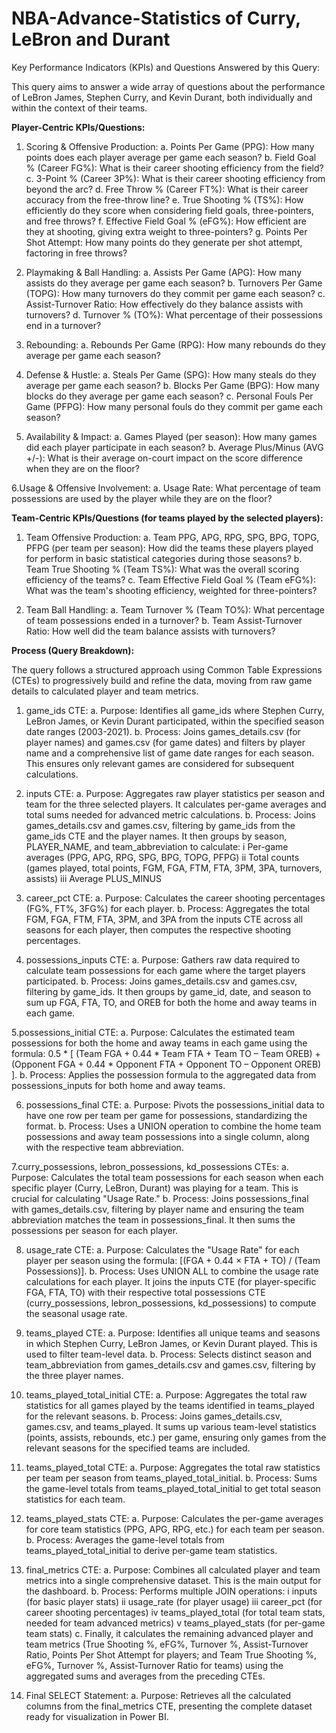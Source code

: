 # NBA-Advance-Statistics of Curry, LeBron and Durant

Key Performance Indicators (KPIs) and Questions Answered by this Query:

This query aims to answer a wide array of questions about the performance of LeBron James, Stephen Curry, and Kevin Durant, both individually and within the context of their teams.

**Player-Centric KPIs/Questions:**

1. Scoring & Offensive Production:
  a. Points Per Game (PPG): How many points does each player average per game each season?
  b. Field Goal % (Career FG%): What is their career shooting efficiency from the field?
  c. 3-Point % (Career 3P%): What is their career shooting efficiency from beyond the arc?
  d. Free Throw % (Career FT%): What is their career accuracy from the free-throw line?
  e. True Shooting % (TS%): How efficiently do they score when considering field goals, three-pointers, and free throws?
  f. Effective Field Goal % (eFG%): How efficient are they at shooting, giving extra weight to three-pointers?
  g. Points Per Shot Attempt: How many points do they generate per shot attempt, factoring in free throws?

2. Playmaking & Ball Handling:
  a. Assists Per Game (APG): How many assists do they average per game each season?
  b. Turnovers Per Game (TOPG): How many turnovers do they commit per game each season?
  c. Assist-Turnover Ratio: How effectively do they balance assists with turnovers?
  d. Turnover % (TO%): What percentage of their possessions end in a turnover?

3. Rebounding:
  a. Rebounds Per Game (RPG): How many rebounds do they average per game each season?

5. Defense & Hustle:
  a. Steals Per Game (SPG): How many steals do they average per game each season?
  b. Blocks Per Game (BPG): How many blocks do they average per game each season?
  c. Personal Fouls Per Game (PFPG): How many personal fouls do they commit per game each season?

6. Availability & Impact:
  a. Games Played (per season): How many games did each player participate in each season?
  b. Average Plus/Minus (AVG +/-): What is their average on-court impact on the score difference when they are on the floor?

6.Usage & Offensive Involvement:
  a. Usage Rate: What percentage of team possessions are used by the player while they are on the floor?

**Team-Centric KPIs/Questions (for teams played by the selected players):**

1. Team Offensive Production:
  a. Team PPG, APG, RPG, SPG, BPG, TOPG, PFPG (per team per season): How did the teams these players played for perform in basic statistical categories during those seasons?
  b. Team True Shooting % (Team TS%): What was the overall scoring efficiency of the teams?
  c. Team Effective Field Goal % (Team eFG%): What was the team's shooting efficiency, weighted for three-pointers?

2. Team Ball Handling:
  a. Team Turnover % (Team TO%): What percentage of team possessions ended in a turnover?
  b. Team Assist-Turnover Ratio: How well did the team balance assists with turnovers?

**Process (Query Breakdown):**

The query follows a structured approach using Common Table Expressions (CTEs) to progressively build and refine the data, moving from raw game details to calculated player and team metrics.

1. game_ids CTE:
  a. Purpose: Identifies all game_ids where Stephen Curry, LeBron James, or Kevin Durant participated, within the specified season date ranges (2003-2021).
  b. Process: Joins games_details.csv (for player names) and games.csv (for game dates) and filters by player name and a comprehensive list of game date ranges for each season. This ensures only relevant games are considered for subsequent calculations.

2. inputs CTE:
  a. Purpose: Aggregates raw player statistics per season and team for the three selected players. It calculates per-game averages and total sums needed for advanced metric calculations.
  b. Process: Joins games_details.csv and games.csv, filtering by game_ids from the game_ids CTE and the player names. It then groups by season, PLAYER_NAME, and team_abbreviation to calculate:
    i   Per-game averages (PPG, APG, RPG, SPG, BPG, TOPG, PFPG)
    ii  Total counts (games played, total points, FGM, FGA, FTM, FTA, 3PM, 3PA, turnovers, assists)
    iii Average PLUS_MINUS

3. career_pct CTE:
  a. Purpose: Calculates the career shooting percentages (FG%, FT%, 3FG%) for each player.
  b. Process: Aggregates the total FGM, FGA, FTM, FTA, 3PM, and 3PA from the inputs CTE across all seasons for each player, then computes the respective shooting percentages.

4. possessions_inputs CTE:
  a. Purpose: Gathers raw data required to calculate team possessions for each game where the target players participated.
  b. Process: Joins games_details.csv and games.csv, filtering by game_ids. It then groups by game_id, date, and season to sum up FGA, FTA, TO, and OREB for both the home and away teams in each game.

5.possessions_initial CTE:
  a. Purpose: Calculates the estimated team possessions for both the home and away teams in each game using the formula: 0.5 * [ (Team FGA + 0.44 * Team FTA + Team TO – Team OREB) + (Opponent FGA + 0.44 * Opponent FTA + Opponent TO – Opponent OREB) ].
  b. Process: Applies the possession formula to the aggregated data from possessions_inputs for both home and away teams.

6. possessions_final CTE:
  a. Purpose: Pivots the possessions_initial data to have one row per team per game for possessions, standardizing the format.
  b. Process: Uses a UNION operation to combine the home team possessions and away team possessions into a single column, along with the respective team abbreviation.

7.curry_possessions, lebron_possessions, kd_possessions CTEs:
  a. Purpose: Calculates the total team possessions for each season when each specific player (Curry, LeBron, Durant) was playing for a team. This is crucial for calculating "Usage Rate."
  b. Process: Joins possessions_final with games_details.csv, filtering by player name and ensuring the team abbreviation matches the team in possessions_final. It then sums the possessions per season for each player.

8. usage_rate CTE:
  a. Purpose: Calculates the "Usage Rate" for each player per season using the formula: [(FGA + 0.44 × FTA + TO) / (Team Possessions)].
  b. Process: Uses UNION ALL to combine the usage rate calculations for each player. It joins the inputs CTE (for player-specific FGA, FTA, TO) with their respective total possessions CTE (curry_possessions, lebron_possessions, kd_possessions) to compute the seasonal        usage rate.

9. teams_played CTE:
  a. Purpose: Identifies all unique teams and seasons in which Stephen Curry, LeBron James, or Kevin Durant played. This is used to filter team-level data.
  b. Process: Selects distinct season and team_abbreviation from games_details.csv and games.csv, filtering by the three player names.

10. teams_played_total_initial CTE:
  a. Purpose: Aggregates the total raw statistics for all games played by the teams identified in teams_played for the relevant seasons.
  b. Process: Joins games_details.csv, games.csv, and teams_played. It sums up various team-level statistics (points, assists, rebounds, etc.) per game, ensuring only games from the relevant seasons for the specified teams are included.

11. teams_played_total CTE:
  a. Purpose: Aggregates the total raw statistics per team per season from teams_played_total_initial.
  b. Process: Sums the game-level totals from teams_played_total_initial to get total season statistics for each team.

12. teams_played_stats CTE:
  a. Purpose: Calculates the per-game averages for core team statistics (PPG, APG, RPG, etc.) for each team per season.
  b. Process: Averages the game-level totals from teams_played_total_initial to derive per-game team statistics.

13. final_metrics CTE:
  a. Purpose: Combines all calculated player and team metrics into a single comprehensive dataset. This is the main output for the dashboard.
  b. Process: Performs multiple JOIN operations:
    i   inputs (for basic player stats)
    ii  usage_rate (for player usage)
    iii career_pct (for career shooting percentages)
    iv  teams_played_total (for total team stats, needed for team advanced metrics)
    v   teams_played_stats (for per-game team stats)
  c. Finally, it calculates the remaining advanced player and team metrics (True Shooting %, eFG%, Turnover %, Assist-Turnover Ratio, Points Per Shot Attempt for players; and Team True Shooting %, eFG%, Turnover %, Assist-Turnover Ratio for teams) using the aggregated       sums and averages from the preceding CTEs.

14. Final SELECT Statement:
  a. Purpose: Retrieves all the calculated columns from the final_metrics CTE, presenting the complete dataset ready for visualization in Power BI.
